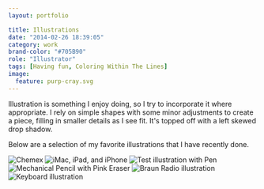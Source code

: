```yaml
---
layout: portfolio

title: Illustrations
date: "2014-02-26 18:39:05"
category: work
brand-color: "#705B90"
role: "Illustrator"
tags: [Having fun, Coloring Within The Lines]
image:
  feature: purp-cray.svg
---
```

Illustration is something I enjoy doing, so I try to incorporate it where appropriate. I rely on simple shapes with some minor adjustments to create a piece, filling in smaller details as I see fit. It's topped off with a left skewed drop shadow.

Below are a selection of my favorite illustrations that I have recently done.

<img src="{{ site.url }}{{site.images_url}}ill-brew.png" alt="Chemex">
<img src="{{ site.url }}{{site.images_url}}ill-macfam.jpg" alt="iMac, iPad, and iPhone">
<img src="{{ site.url }}{{site.images_url}}ill-test.png" alt="Test illustration with Pen">
<img src="{{ site.url }}{{site.images_url}}ill-pencil.png" alt="Mechanical Pencil with Pink Eraser">
<img src="{{ site.url }}{{site.images_url}}ill-braun.png" alt="Braun Radio illustration">
<img src="{{ site.url }}{{site.images_url}}ill-keyboard.png" alt="Keyboard illustration">
